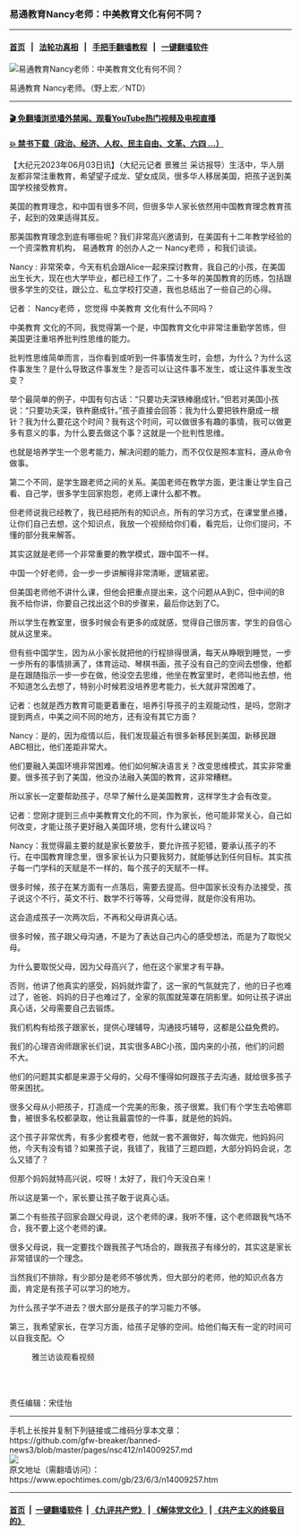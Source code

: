 ### 易通教育Nancy老师：中美教育文化有何不同？
------------------------

#### [首页](https://github.com/gfw-breaker/banned-news3/blob/master/README.md) &nbsp;&nbsp;|&nbsp;&nbsp; [法轮功真相](https://github.com/begood0513/basic/blob/master/README.md)  &nbsp;&nbsp;|&nbsp;&nbsp; [手把手翻墙教程](https://github.com/gfw-breaker/guides/wiki)  &nbsp;&nbsp;|&nbsp;&nbsp; [一键翻墙软件](https://github.com/gfw-breaker/nogfw/blob/master/README.md)  



<div><img alt="易通教育Nancy老师：中美教育文化有何不同？" class="attachment-djy_600_400 size-djy_600_400 wp-post-image" src="https://i.epochtimes.com/assets/uploads/2023/06/id14009266-d1c37f7083847a88d735455e3841a845-600x400.jpeg"/>
<div class="caption">
 <p>
  易通教育 Nancy老师。（野上宏／NTD）
 </p>
</div></div><hr/>

#### [ 🎬  免翻墙浏览墙外禁闻、观看YouTube热门视频及电视直播](https://github.com/gfw-breaker/HelloWorld)

#### [ 💥  禁书下载（政治、经济、人权、民主自由、文革、六四 ...）](https://github.com/gfw-breaker/books/blob/master/README.md)

<div><p>
 【大纪元2023年06月03日讯】（大纪元记者
 <ok href="https://www.epochtimes.com/gb/tag/%E6%99%AF%E9%9B%85%E5%85%B0.html">
  景雅兰
 </ok>
 采访报导）生活中，华人朋友都非常注重教育，希望望子成龙、望女成凤，很多华人移居美国，把孩子送到美国学校接受教育。
</p>
<p>
 美国的教育理念，和中国有很多不同，但很多华人家长依然用中国教育理念教育孩子，起到的效果适得其反。
</p>
<p>
 那美国教育理念到底有哪些呢？我们非常高兴邀请到，在美国有十二年教学经验的一个资深教育机构，
 <ok href="https://www.epochtimes.com/gb/tag/%E6%98%93%E9%80%9A%E6%95%99%E8%82%B2.html">
  易通教育
 </ok>
 的创办人之一
 <ok href="https://www.epochtimes.com/gb/tag/nancy%E8%80%81%E5%B8%88.html">
  Nancy老师
 </ok>
 ，和我们谈谈。
</p>
<p>
 Nancy : 非常荣幸，今天有机会跟Alice一起来探讨教育，我自己的小孩，在美国出生长大，现在也大学毕业，都已经工作了，二十多年的美国教育的历练，包括跟很多学生的交往，跟公立、私立学校打交道，我也总结出了一些自己的心得。
</p>
<p>
 记者：
 <ok href="https://www.epochtimes.com/gb/tag/nancy%E8%80%81%E5%B8%88.html">
  Nancy老师
 </ok>
 ，您觉得
 <ok href="https://www.epochtimes.com/gb/tag/%E4%B8%AD%E7%BE%8E%E6%95%99%E8%82%B2.html">
  中美教育
 </ok>
 文化有什么不同吗？
</p>
<p>
 <ok href="https://www.epochtimes.com/gb/tag/%E4%B8%AD%E7%BE%8E%E6%95%99%E8%82%B2.html">
  中美教育
 </ok>
 文化的不同，我觉得第一个是，中国教育文化中非常注重勤学苦练，但美国更注重培养批判性思维的能力。
</p>
<p>
 批判性思维简单而言，当你看到或听到一件事情发生时，会想，为什么？为什么这件事发生？是什么导致这件事发生？是否可以让这件事不发生，或让这件事发生改变？
</p>
<p>
 举个最简单的例子，中国有句古话：“只要功夫深铁棒磨成针。”但若对美国小孩说：“只要功夫深，铁杵磨成针。”孩子直接会回答：我为什么要把铁杵磨成一根针？我为什么要花这个时间？我有这个时间，可以做很多有趣的事情，我可以做更多有意义的事，为什么要去做这个事？这就是一个批判性思维。
</p>
<p>
 也就是培养学生一个思考能力，解决问题的能力，而不仅仅是照本宣科，遵从命令做事。
</p>
<p>
 第二个不同，是学生跟老师之间的关系。美国老师在教学方面，更注重让学生自己看、自己学，很多学生回家抱怨，老师上课什么都不教。
</p>
<p>
 但老师说我已经教了，我已经把所有的知识点，所有的学习方式，在课堂里点播，让你们自己去想，这个知识点，我放一个视频给你们看，看完后，让你们提问，不懂的部分我来解答。
</p>
<p>
 其实这就是老师一个非常重要的教学模式，跟中国不一样。
</p>
<p>
 中国一个好老师，会一步一步讲解得非常清晰，逻辑紧密。
</p>
<p>
 但美国老师他不讲什么课，但他会把重点提出来，这个问题从A到C，但中间的B我不给你讲，你要自己找出这个B的步骤来，最后你达到了C。
</p>
<p>
 所以学生在教室里，很多时候会有更多的成就感，觉得自己很厉害，学生的自信心就从这里来。
</p>
<p>
 但有些中国学生，因为从小家长就把他的行程排得很满，每天从睁眼到睡觉，一步一步所有的事情排满了，体育运动、琴棋书画，孩子没有自己的空间去想像，他都是在跟随指示一步一步在做，他没空去思维，他坐在教室里时，老师叫他去想，他不知道怎么去想了，特别小时候若没培养思考能力，长大就非常困难了。
</p>
<p>
 记者：也就是西方教育可能更着重在，培养引导孩子的主观能动性，是吗，您刚才提到两点，中美之间不同的地方，还有没有其它方面？
</p>
<p>
 Nancy：是的，因为疫情以后，我们发现最近有很多新移民到美国，新移民跟ABC相比，他们差距非常大。
</p>
<p>
 他们要融入美国环境非常困难。他们如何解决语言关？改变思维模式，其实非常重要。很多孩子到了美国，他没办法融入美国的教育，这非常糟糕。
</p>
<p>
 所以家长一定要帮助孩子，尽早了解什么是美国教育，这样学生才会有改变。
</p>
<p>
 记者：您刚才提到三点中美教育文化的不同，作为家长，他可能非常关心，自己如何改变，才能让孩子更好融入美国环境，您有什么建议吗？
</p>
<p>
 Nancy：我觉得最主要的就是家长要放手，要允许孩子犯错，要承认孩子的不行。在中国教育理念里，很多家长认为只要我努力，就能够达到任何目标。其实孩子每一门学科的天赋是不一样的，每个孩子的天赋不一样。
</p>
<p>
 很多时候，孩子在某方面有一点落后，需要去提高。但中国家长没有办法接受，孩子说这个不行，英文不行、数学不行等等，父母觉得，就是你没有用功。
</p>
<p>
 这会造成孩子一次两次后，不再和父母讲真心话。
</p>
<p>
 很多时候，孩子跟父母沟通，不是为了表达自己内心的感受想法，而是为了取悦父母。
</p>
<p>
 为什么要取悦父母，因为父母高兴了，他在这个家里才有平静。
</p>
<p>
 否则，他讲了他真实的感受，妈妈就炸雷了，这一家的气氛就完了，他的日子也难过了，爸爸、妈妈的日子也难过了，全家的氛围就笼罩在阴影里。如何让孩子讲出真心话，父母需要自己去锻炼。
</p>
<p>
 我们机构有给孩子跟家长，提供心理辅导，沟通技巧辅导，这都是公益免费的。
</p>
<p>
 我们的心理咨询师跟家长们说，其实很多ABC小孩，国内来的小孩，他们的问题不大。
</p>
<p>
 他们的问题其实都是来源于父母的，父母不懂得如何跟孩子去沟通，就给很多孩子带来困扰。
</p>
<p>
 很多父母从小把孩子，打造成一个完美的形象，孩子很累。我们有个学生去哈佛耶鲁，被很多名校都录取，他让我最震惊的一件事，就是他的妈妈。
</p>
<p>
 这个孩子非常优秀，有多少套模考卷，他就一套不漏做好，每次做完，他妈妈问他，今天有没有错？如果孩子说，我错了，我错了三题四题，大部分妈妈会说，怎么又错了？
</p>
<p>
 但那个妈妈就特高兴说，哎呀！太好了，我们今天没白来！
</p>
<p>
 所以这是第一个，家长要让孩子敢于说真心话。
</p>
<p>
 第二个有些孩子回家会跟父母说，这个老师的课，我听不懂，这个老师跟我气场不合，我不要上这个老师的课。
</p>
<p>
 很多父母说，我一定要找个跟我孩子气场合的，跟我孩子有缘分的，其实这是家长非常错误的一个理念。
</p>
<p>
 当然我们不排除，有少部分是老师不够优秀，但大部分的老师，他的知识点各方面，肯定是有孩子可以学习的地方。
</p>
<p>
 为什么孩子学不进去？很大部分是孩子的学习能力不够。
</p>
<p>
 第三，我希望家长，在学习方面，给孩子足够的空间。给他们每天有一定的时间可以自我支配。◇
</p>
<p>
</p>
<figure aria-describedby="caption-attachment-14009267" class="wp-caption aligncenter" id="attachment_14009267" style="width: 168px">
 <ok href="https://i.epochtimes.com/assets/uploads/2023/06/id14009267-aa5effc4a0b6781bc59d8cf4d5c9c786.png" target="_blank">
  <img alt="" class="wp-image-14009267" src="https://i.epochtimes.com/assets/uploads/2023/06/id14009267-aa5effc4a0b6781bc59d8cf4d5c9c786.png"/>
 </ok>
 <br/><figcaption class="wp-caption-text" id="caption-attachment-14009267">
  雅兰访谈观看视频
 </figcaption><br/>
</figure><br/>
<p>
 责任编辑：宋佳怡
</p>
</div>
<hr/>
手机上长按并复制下列链接或二维码分享本文章：<br/>
https://github.com/gfw-breaker/banned-news3/blob/master/pages/nsc412/n14009257.md <br/>
<a href='https://github.com/gfw-breaker/banned-news3/blob/master/pages/nsc412/n14009257.md'><img src='https://github.com/gfw-breaker/banned-news3/blob/master/pages/nsc412/n14009257.md.png'/></a> <br/>
原文地址（需翻墙访问）：https://www.epochtimes.com/gb/23/6/3/n14009257.htm


------------------------
#### [首页](https://github.com/gfw-breaker/banned-news3/blob/master/README.md) &nbsp;|&nbsp; [一键翻墙软件](https://github.com/gfw-breaker/nogfw/blob/master/README.md) &nbsp;| [《九评共产党》](https://github.com/gfw-breaker/9ping.md/blob/master/README.md#九评之一评共产党是什么) | [《解体党文化》](https://github.com/gfw-breaker/jtdwh.md/blob/master/README.md) | [《共产主义的终极目的》](https://github.com/gfw-breaker/gczydzjmd.md/blob/master/README.md)


<img src='http://gfw-breaker.win/banned-news3/pages/nsc412/n14009257.md' width='0px' height='0px'/>
